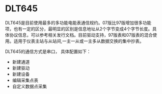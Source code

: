 # DLT645

DLT645是目前使用最多的多功能电能表通信规约。07版比97版增加很多功能项，也有一定的区分，最明显的区别是信息地址从2个字节变成4个字节长度。具体协议信息，可以参考相关发行文档。目前驱动支持，97版表和07版表的混合使用。适用于仪表主站与从站间,一主一从或一主多从数据交换的集中抄表。

DLT645的通信方式是串口， 具体配置如下：

- 新建通道
- 新建驱动
- 新建设备
- 编辑采集点表
- 自定义数据点采集